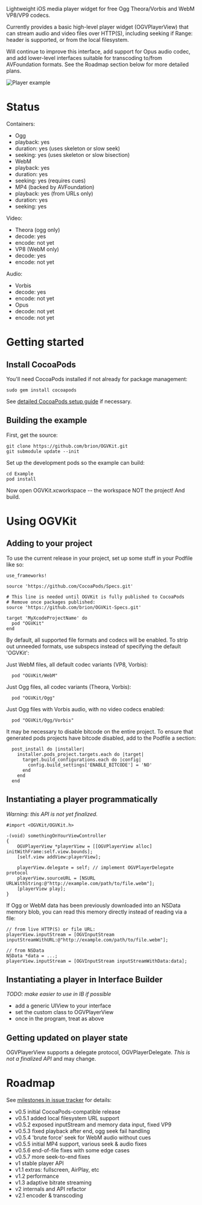 Lightweight iOS media player widget for free Ogg Theora/Vorbis and WebM VP8/VP9 codecs.

Currently provides a basic high-level player widget (OGVPlayerView) that can stream
audio and video files over HTTP(S), including seeking if Range: header is supported,
or from the local filesystem.

Will continue to improve this interface, add support for Opus audio codec, and add
lower-level interfaces suitable for transcoding to/from AVFoundation formats. See the
Roadmap section below for more detailed plans.

![Player example](https://raw.githubusercontent.com/brion/OGVKit/master/Docs/images/example.jpg)

# Status

Containers:
* Ogg
 * playback: yes
 * duration: yes (uses skeleton or slow seek)
 * seeking: yes  (uses skeleton or slow bisection)
* WebM
 * playback: yes
 * duration: yes
 * seeking: yes (requires cues)
* MP4 (backed by AVFoundation)
 * playback: yes (from URLs only)
 * duration: yes
 * seeking: yes

Video:
* Theora (ogg only)
 * decode: yes
 * encode: not yet
* VP8 (WebM only)
 * decode: yes
 * encode: not yet

Audio:
* Vorbis
 * decode: yes
 * encode: not yet
* Opus
 * decode: not yet
 * encode: not yet

# Getting started

## Install CocoaPods

You'll need CocoaPods installed if not already for package management:

```
sudo gem install cocoapods
```

See [detailed CocoaPods setup guide](https://guides.cocoapods.org/using/getting-started.html)
if necessary.


## Building the example

First, get the source:

```
git clone https://github.com/brion/OGVKit.git
git submodule update --init
```

Set up the development pods so the example can build:

```
cd Example
pod install
```

Now open OGVKit.xcworkspace -- the workspace NOT the project! And build.

# Using OGVKit

## Adding to your project

To use the current release in your project, set up some stuff in your Podfile like so:

```
use_frameworks!

source 'https://github.com/CocoaPods/Specs.git'

# This line is needed until OGVKit is fully published to CocoaPods
# Remove once packages published:
source 'https://github.com/brion/OGVKit-Specs.git'

target 'MyXcodeProjectName' do
  pod "OGVKit"
end
```

By default, all supported file formats and codecs will be enabled. To strip out unneeded formats, use subspecs instead of specifying the default 'OGVKit':

Just WebM files, all default codec variants (VP8, Vorbis):
```
  pod "OGVKit/WebM"
```

Just Ogg files, all codec variants (Theora, Vorbis):
```
  pod "OGVKit/Ogg"
```

Just Ogg files with Vorbis audio, with no video codecs enabled:
```
  pod "OGVKit/Ogg/Vorbis"
```

It may be necessary to disable bitcode on the entire project. To ensure that generated pods projects have bitcode disabled, add to the Podfile a section:

```
  post_install do |installer|
    installer.pods_project.targets.each do |target|
      target.build_configurations.each do |config|
        config.build_settings['ENABLE_BITCODE'] = 'NO'
      end
    end
  end
```


## Instantiating a player programmatically

*Warning: this API is not yet finalized.*

```
#import <OGVKit/OGVKit.h>

-(void) somethingOnYourViewController
{
    OGVPlayerView *playerView = [[OGVPlayerView alloc] initWithFrame:self.view.bounds];
    [self.view addView:playerView];
    
    playerView.delegate = self; // implement OGVPlayerDelegate protocol
    playerView.sourceURL = [NSURL URLWithString:@"http://example.com/path/to/file.webm"];
    [playerView play];
}
```

If Ogg or WebM data has been previously downloaded into an NSData memory blob, you can read this memory directly instead of reading via a file:

```
// from live HTTP(S) or file URL:
playerView.inputStream = [OGVInputStream inputStreamWithURL:@"http://example.com/path/to/file.webm"];

// from NSData
NSData *data = ...;
playerView.inputStream = [OGVInputStream inputStreamWithData:data];
```

## Instantiating a player in Interface Builder

*TODO: make easier to use in IB if possible*

* add a generic UIView to your interface
* set the custom class to OGVPlayerView
* once in the program, treat as above


## Getting updated on player state

OGVPlayerView supports a delegate protocol, OGVPlayerDelegate. *This is not a finalized API* and may change.

# Roadmap

See [milestones in issue tracker](https://github.com/brion/OGVKit/milestones) for details:

* v0.5 initial CocoaPods-compatible release
* v0.5.1 added local filesystem URL support
* v0.5.2 exposed inputStream and memory data input, fixed VP9
* v0.5.3 fixed playback after end, ogg seek fail handling
* v0.5.4 'brute force' seek for WebM audio without cues
* v0.5.5 initial MP4 support, various seek & audio fixes
* v0.5.6 end-of-file fixes with some edge cases
* v0.5.7 more seek-to-end fixes
* v1 stable player API
* v1.1 extras: fullscreen, AirPlay, etc
* v1.2 performance
* v1.3 adaptive bitrate streaming
* v2 internals and API refactor
* v2.1 encoder & transcoding
